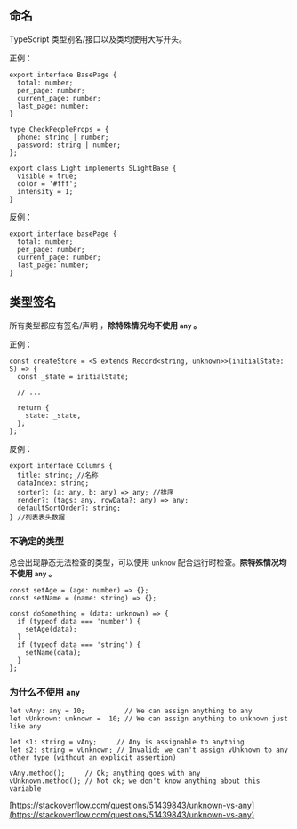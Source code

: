## 命名

TypeScript 类型别名/接口以及类均使用大写开头。

正例：

```tsx
export interface BasePage {
  total: number;
  per_page: number;
  current_page: number;
  last_page: number;
}

type CheckPeopleProps = {
  phone: string | number;
  password: string | number;
};

export class Light implements SLightBase {
  visible = true;
  color = '#fff';
  intensity = 1;
}
```

反例：

```tsx
export interface basePage {
  total: number;
  per_page: number;
  current_page: number;
  last_page: number;
}
```

## 类型签名

所有类型都应有签名/声明 ，**除特殊情况均不使用 `any` 。**

正例：

```tsx
const createStore = <S extends Record<string, unknown>>(initialState: S) => {
  const _state = initialState;

  // ...

  return {
    state: _state,
  };
};
```

反例：

```tsx
export interface Columns {
  title: string; //名称
  dataIndex: string;
  sorter?: (a: any, b: any) => any; //排序
  render?: (tags: any, rowData?: any) => any;
  defaultSortOrder?: string;
} //列表表头数据
```

### 不确定的类型

总会出现静态无法检查的类型，可以使用 `unknow` 配合运行时检查。**除特殊情况均不使用 `any` 。**

```tsx
const setAge = (age: number) => {};
const setName = (name: string) => {};

const doSomething = (data: unknown) => {
  if (typeof data === 'number') {
    setAge(data);
  }
  if (typeof data === 'string') {
    setName(data);
  }
};
```

### 为什么不使用 `any`

```tsx
let vAny: any = 10;          // We can assign anything to any
let vUnknown: unknown =  10; // We can assign anything to unknown just like any 

let s1: string = vAny;     // Any is assignable to anything 
let s2: string = vUnknown; // Invalid; we can't assign vUnknown to any other type (without an explicit assertion)

vAny.method();     // Ok; anything goes with any
vUnknown.method(); // Not ok; we don't know anything about this variable
```

[https://stackoverflow.com/questions/51439843/unknown-vs-any](https://stackoverflow.com/questions/51439843/unknown-vs-any)